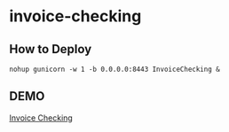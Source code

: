 # invoice-checking

## How to Deploy

`nohup gunicorn -w 1 -b 0.0.0.0:8443 InvoiceChecking &`

## DEMO
[Invoice Checking](http://invoice-checking.herokuapp.com)
